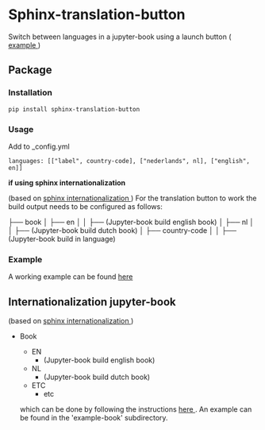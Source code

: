# Sphinx-translation-button 
Switch between languages in a jupyter-book using a launch button (<a href="https://luukfroling.github.io/sphinx-translation-button/nl/_build/html/intro.html"> example </a>)

## Package
### Installation
```
pip install sphinx-translation-button
```

### Usage

Add to _config.yml
```
languages: [["label", country-code], ["nederlands", nl], ["english", en]]
```

<b> if using sphinx internationalization </b> 

(based on <a href="https://www.sphinx-doc.org/en/master/usage/advanced/intl.html"> sphinx internationalization </a>)
For the translation button to work the build output needs to be configured as follows: 

├── book
│   ├── en
│   │   ├── (Jupyter-book build english book)
│   ├── nl
│   │   ├── (Jupyter-book build dutch book)
│   ├── country-code
│   │   ├── (Jupyter-book build in language)

### Example
A working example can be found <a href="https://luukfroling.github.io/sphinx-translation-button/nl/_build/html/intro.html"> here </a>

## Internationalization jupyter-book 
(based on <a href="https://www.sphinx-doc.org/en/master/usage/advanced/intl.html"> sphinx internationalization </a>)


- Book
  - EN
      - (Jupyter-book build english book)
  - NL
      - (Jupyter-book build dutch book)
  - ETC
      - etc

  which can be done by following the instructions <a href="https://www.sphinx-doc.org/en/master/usage/advanced/intl.html"> here </a>. An example can be found in the 'example-book' subdirectory. 

